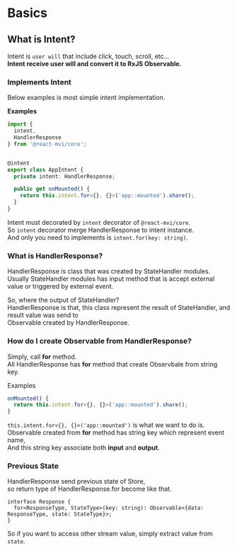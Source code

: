 # Basics

## What is Intent?

Intent is `user will` that include click, touch, scroll, etc...  
__Intent receive user will and convert it to RxJS Observable.__

### Implements Intent

Below examples is most simple intent implementation.

**Examples**

```typescript
import {
  intent,
  HandlerResponse
} from '@react-mvi/core';


@intent
export class AppIntent {
  private intent: HandlerResponse;

  public get onMounted() {
    return this.intent.for<{}, {}>('app::mounted').share();
  }
}

```

Intent must decorated by `intent` decorator of `@react-mvi/core`.  
So `intent` decorator merge HandlerResponse to intent instance.  
And only you need to implements is `intent.for(key: string)`.


### What is HandlerResponse?

HandlerResponse is class that was created by StateHandler modules.  
Usually StateHandler modules has input method that is accept external value or triggered by external event.

So, where the output of StateHandler?  
HandlerResponse is that, this class represent the result of StateHandler, and result value was send to  
Observable created by HandlerResponse.  

### How do I create Observable from HandlerResponse?

Simply, call __for__ method.  
All HandlerResponse has __for__ method that create Observbale from string key.

Examples

```typescript
onMounted() {
  return this.intent.for<{}, {}>('app::mounted').share();
}
```

`this.intent.for<{}, {}>('app::mounted')` is what we want to do is.  
Observable created from __for__ method has string key which represent event name,  
And this string key associate both __input__ and __output__.


### Previous State

HandlerResponse send previous state of Store,  
so return type of HandlerResponse.for become like that.

```
interface Response {
  for<ResponseType, StateType>(key: string): Observable<{data: ResponseType, state: StateType}>;
}
```

So if you want to access other stream value, simply extract value from `state`.
